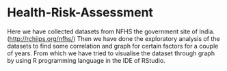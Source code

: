 # Health-Risk-Assessment
Here we have collected datasets from NFHS the government site of India.(http://rchiips.org/nfhs/)
Then we have done the exploratory analysis of the datasets to find some correlation and graph for certain factors for a couple of years.
From which we have tried to visualise the dataset through graph by using R programming language in the IDE of RStudio. 
